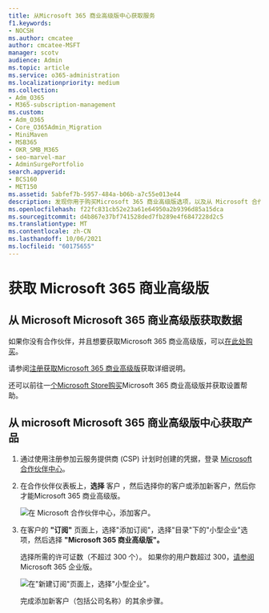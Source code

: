 ```yaml
---
title: 从Microsoft 365 商业高级版中心获取服务
f1.keywords:
- NOCSH
ms.author: cmcatee
author: cmcatee-MSFT
manager: scotv
audience: Admin
ms.topic: article
ms.service: o365-administration
ms.localizationpriority: medium
ms.collection:
- Adm_O365
- M365-subscription-management
ms.custom:
- Adm_O365
- Core_O365Admin_Migration
- MiniMaven
- MSB365
- OKR_SMB_M365
- seo-marvel-mar
- AdminSurgePortfolio
search.appverid:
- BCS160
- MET150
ms.assetid: 5abfef7b-5957-484a-b06b-a7c55e013e44
description: 发现你用于购买Microsoft 365 商业高级版选项，以及从 Microsoft 合作伙伴中心购买它的分步说明。
ms.openlocfilehash: f22fc831cb52e23a61e64950a2b9396d85a15dca
ms.sourcegitcommit: d4b867e37bf741528ded7fb289e4f6847228d2c5
ms.translationtype: MT
ms.contentlocale: zh-CN
ms.lasthandoff: 10/06/2021
ms.locfileid: "60175655"
---
```

# <a name="get-microsoft-365-business-premium"></a>获取 Microsoft 365 商业高级版

## <a name="get-microsoft-365-business-premium-from-microsoft"></a>从 Microsoft Microsoft 365 商业高级版获取数据

如果你没有合作伙伴，并且想要获取Microsoft 365 商业高级版，可以[在此处购买](https://www.microsoft.com/en-US/microsoft-365/business)。

请参阅[注册获取Microsoft 365 商业高级版](sign-up.md)获取详细说明。

还可以前往一[个Microsoft Store购买](https://www.microsoft.com/en-us/store/locations/find-a-store?icid=en_US_Store_UH_FAS)Microsoft 365 商业高级版并获取设置帮助。
  
## <a name="get-microsoft-365-business-premium-from-microsoft-partner-center"></a>从 microsoft Microsoft 365 商业高级版中心获取产品

1. 通过使用注册参加云服务提供商 (CSP) 计划时创建的凭据，登录 [Microsoft 合作伙伴中心](https://go.microsoft.com/fwlink/p/?linkid=849910)。 
    
2. 在合作伙伴仪表板上，**选择** 客户 ，然后选择你的客户或添加新客户，然后你才能Microsoft 365 商业高级版。
    
    ![在 Microsoft 合作伙伴中心，添加客户。](../media/ec807d07-bbd2-411f-8fe1-c644cf9a3882.png)
  
3. 在客户的 **"订阅"** 页面上，选择"添加订阅"，选择"目录"下的"小型企业"选项，然后选择 **"Microsoft 365 商业高级版"。**
    
    选择所需的许可证数（不超过 300 个）。 如果你的用户数超过 300，[请参阅](../enterprise/index.yml)Microsoft 365 企业版。 
    
    ![在"新建订阅"页面上，选择"小型企业"。](../media/52d99e89-2175-4974-84bb-dd626048541b.png)
  
    完成添加新客户（包括公司名称）的其余步骤。
